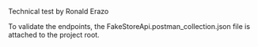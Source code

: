 Technical test by Ronald Erazo

To validate the endpoints, the FakeStoreApi.postman_collection.json file is attached to the project root.
